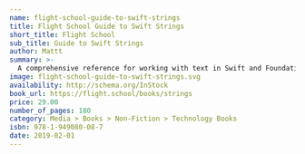 ```yaml
---
name: flight-school-guide-to-swift-strings
title: Flight School Guide to Swift Strings
short_title: Flight School
sub_title: Guide to Swift Strings
author: Mattt
summary: >-
  A comprehensive reference for working with text in Swift and Foundation.
image: flight-school-guide-to-swift-strings.svg
availability: http://schema.org/InStock
book_url: https://flight.school/books/strings
price: 29.00
number_of_pages: 180
category: Media > Books > Non-Fiction > Technology Books
isbn: 978-1-949080-08-7
date: 2019-02-01
---
```

